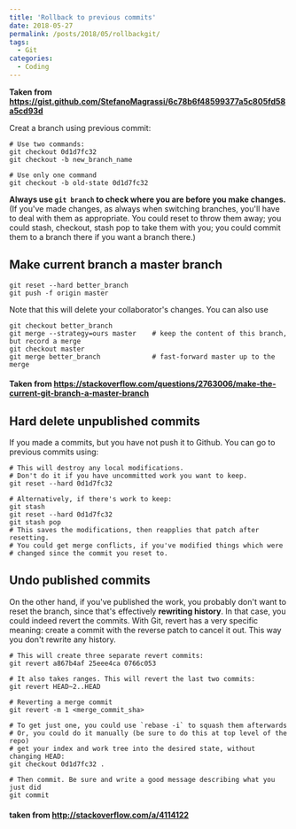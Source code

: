 ```yaml
---
title: 'Rollback to previous commits'
date: 2018-05-27
permalink: /posts/2018/05/rollbackgit/
tags:
  - Git
categories:
  - Coding
---
```


**Taken from <https://gist.github.com/StefanoMagrassi/6c78b6f48599377a5c805fd58a5cd93d>**

Creat a branch using previous commit:

```
# Use two commands:
git checkout 0d1d7fc32
git checkout -b new_branch_name

# Use only one command
git checkout -b old-state 0d1d7fc32
```

**Always use `git branch` to check where you are before you make changes.** (If you've made changes, 
as always when switching branches, you'll have to deal with them as appropriate. You could reset to throw them away; 
you could stash, checkout, stash pop to take them with you; you could commit them to a branch there if you want a branch there.)


## Make current branch a master branch
```
git reset --hard better_branch
git push -f origin master
```

Note that this will delete your collaborator's changes. You can also use
```
git checkout better_branch
git merge --strategy=ours master    # keep the content of this branch, but record a merge
git checkout master
git merge better_branch             # fast-forward master up to the merge
```
#### Taken from <https://stackoverflow.com/questions/2763006/make-the-current-git-branch-a-master-branch>


## Hard delete unpublished commits

If you made a commits, but you have not push it to Github. You can go to previous commits using:
```
# This will destroy any local modifications.
# Don't do it if you have uncommitted work you want to keep.
git reset --hard 0d1d7fc32

# Alternatively, if there's work to keep:
git stash
git reset --hard 0d1d7fc32
git stash pop
# This saves the modifications, then reapplies that patch after resetting.
# You could get merge conflicts, if you've modified things which were
# changed since the commit you reset to.
```


## Undo published commits

On the other hand, if you've published the work, you probably don't want to reset the branch, since that's effectively 
**rewriting history**. In that case, you could indeed revert the commits. With Git, revert has a very specific meaning: create a 
commit with the reverse patch to cancel it out. This way you don't rewrite any history.


```
# This will create three separate revert commits:
git revert a867b4af 25eee4ca 0766c053

# It also takes ranges. This will revert the last two commits:
git revert HEAD~2..HEAD

# Reverting a merge commit
git revert -m 1 <merge_commit_sha>

# To get just one, you could use `rebase -i` to squash them afterwards
# Or, you could do it manually (be sure to do this at top level of the repo)
# get your index and work tree into the desired state, without changing HEAD:
git checkout 0d1d7fc32 .

# Then commit. Be sure and write a good message describing what you just did
git commit
```


#### taken from <http://stackoverflow.com/a/4114122>